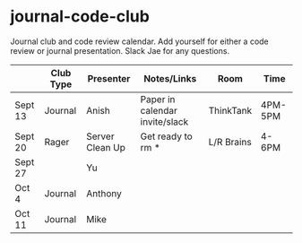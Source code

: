 # journal-code-club
Journal club and code review calendar. Add yourself for either a code review or journal presentation.  Slack Jae for any questions. 


|         | Club Type | Presenter | Notes/Links        |Room   |Time   |
|---------|-----------|-----------|--------------------|-------|-------|
| Sept 13 | Journal   | Anish     | Paper in calendar invite/slack |    ThinkTank   |    4PM-5PM   |
| Sept 20 |    Rager       |     Server Clean Up      |          Get ready to rm *          |    L/R Brains   |   4-6PM    |
| Sept 27 |           |     Yu      |                    |       |       |
| Oct 4   |    Journal       |     Anthony      |                    |       |       |
| Oct 11  | Journal   |    Mike     |       |       |       |

